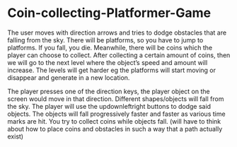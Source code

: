 # Coin-collecting-Platformer-Game

The user moves with direction arrows and tries to dodge obstacles that are falling from the sky. There will be platforms, so you have to jump to platforms. If you fall, you die. Meanwhile, there will be coins which the player can choose to collect. After collecting a certain amount of coins, then we will go to the next level where the object’s speed and amount will increase. The levels will get harder eg the platforms will start moving or disappear and generate in a new location. 
 
The player presses one of the direction keys, the player object on the screen would move in that direction. Different shapes/objects will fall from the sky. The player will use the updownleftright buttons to dodge said objects. The objects will fall progressively faster and faster as various time marks are hit. You try to collect coins while objects fall. (will have to think about how to place coins and obstacles in such a way that a path actually exist)
